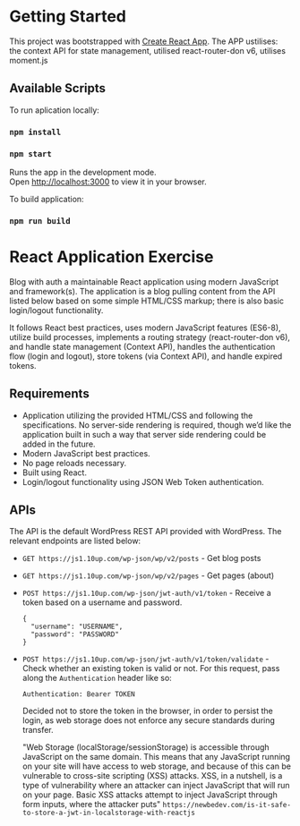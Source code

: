 # Getting Started 

This project was bootstrapped with [Create React App](https://github.com/facebook/create-react-app).
The APP ustilises: the context API for state management, utilised react-router-don v6, utilises moment.js


## Available Scripts

To run aplication locally:

### `npm install`



### `npm start`

Runs the app in the development mode.\
Open [http://localhost:3000](http://localhost:3000) to view it in your browser.

To build application:

### `npm run build`


# React Application Exercise

Blog with auth a maintainable React application using modern JavaScript and framework(s). The application is a blog pulling content from the API listed below based on some simple HTML/CSS markup; there is also basic login/logout functionality. 

It follows React best practices, uses modern JavaScript features (ES6-8), utilize build processes, implements a routing strategy (react-router-don v6), and handle state management (Context API), handles the authentication flow (login and logout), store tokens (via Context API), and handle expired tokens.

## Requirements

* Application utilizing the provided HTML/CSS and following the specifications. No server-side rendering is required, though we’d like the application built in such a way that server side rendering could be added in the future.
* Modern JavaScript best practices.
* No page reloads necessary.
* Built using React.
* Login/logout functionality using JSON Web Token authentication.

## APIs

The API is the default WordPress REST API provided with WordPress. The relevant endpoints are listed below:

* `GET https://js1.10up.com/wp-json/wp/v2/posts` - Get blog posts
* `GET https://js1.10up.com/wp-json/wp/v2/pages` - Get pages (about)
* `POST https://js1.10up.com/wp-json/jwt-auth/v1/token` - Receive a token based on a username and password. 
  ```
  {
    "username": "USERNAME",
    "password": "PASSWORD"
  }
  ```
* `POST https://js1.10up.com/wp-json/jwt-auth/v1/token/validate` - Check whether an existing token is valid or not. For this request, pass along the `Authentication` header like so:
  ```
  Authentication: Bearer TOKEN
  ```

  Decided not to store the token in the browser, in order to persist the login, as web storage does not enforce any secure standards during transfer. 

  "Web Storage (localStorage/sessionStorage) is accessible through JavaScript on the same domain. This means that any JavaScript running on your site will have access to web storage, and because of this can be vulnerable to cross-site scripting (XSS) attacks. XSS, in a nutshell, is a type of vulnerability where an attacker can inject JavaScript that will run on your page. Basic XSS attacks attempt to inject JavaScript through form inputs, where the attacker puts" `https://newbedev.com/is-it-safe-to-store-a-jwt-in-localstorage-with-reactjs`